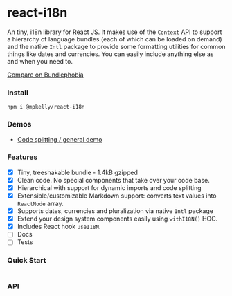 # react-i18n

An tiny, i18n library for React JS. It makes use of the `Context` API to support a hierarchy of language bundles (each of which can be loaded on demand) and the native `Intl` package to provide some formatting utilities for common things like dates and currencies. You can easily include anything else as and when you need to.

[Compare on Bundlephobia](https://bundlephobia.com/result?p=@mpkelly/react-i18n@0.0.4)

### Install

`npm i @mpkelly/react-i18n`

### Demos

- [Code splitting / general demo](https://codesandbox.io/s/loving-buck-jo6p6?file=/src/index.tsx)

### Features

- [x] Tiny, treeshakable bundle - 1.4kB gzipped
- [x] Clean code. No special components that take over your code base.
- [x] Hierarchical with support for dynamic imports and code splitting
- [x] Extensible/customizable Markdown support: converts text values into `ReactNode` array.
- [x] Supports dates, currencies and pluralization via native `Intl` package
- [x] Extend your design system components easily using `withI18N()` HOC.
- [x] Includes React hook `useI18N`.
- [ ] Docs
- [ ] Tests

### Quick Start

```TypeScript

```

### API
